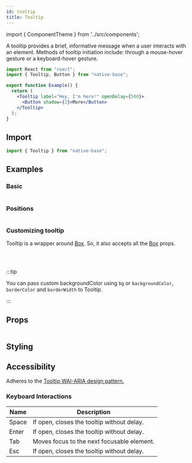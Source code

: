 ```yaml
---
id: tooltip
title: Tooltip
---
```


import { ComponentTheme } from '../src/components';

A tooltip provides a brief, informative message when a user interacts with an element. Methods of tooltip initiation include: through a mouse-hover gesture or a keyboard-hover gesture.

```jsx isShowcase
import React from "react";
import { Tooltip, Button } from "native-base";

export function Example() {
  return (
    <Tooltip label="Hey, I'm here!" openDelay={500}>
      <Button shadow={2}>More</Button>
    </Tooltip>
  );
}
```

## Import

```jsx
import { Tooltip } from "native-base";
```

## Examples

### Basic

```ComponentSnackPlayer path=components,composites,Tooltip,Basic.tsx

```

### Positions

```ComponentSnackPlayer path=components,composites,Tooltip,TooltipPositions.tsx

```

### Customizing tooltip

Tooltip is a wrapper around [Box](box.md). So, it also accepts all the [Box](box.md#h2-props) props.

```ComponentSnackPlayer path=components,composites,Tooltip,CustomTooltip.tsx

```

<br />

:::tip

You can pass custom backgroundColor using `bg` or `backgroundColor`, `borderColor` and `borderWidth` to Tooltip.

:::

## Props

```ComponentPropTable path=composites,Tooltip,Tooltip.tsx

```

## Styling

<ComponentTheme name="tooltip" />

## Accessibility

Adheres to the [Tooltip WAI-ARIA design pattern.](https://www.w3.org/TR/wai-aria-1.1/#tooltip)

### Keyboard Interactions

| Name  | Description                                |
| ----- | ------------------------------------------ |
| Space | If open, closes the tooltip without delay. |
| Enter | If open, closes the tooltip without delay. |
| Tab   | Moves focus to the next focusable element. |
| Esc   | If open, closes the tooltip without delay. |

